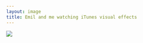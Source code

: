 ```yaml
---
layout: image
title: Emil and me watching iTunes visual effects
---
```


![](/img/IMG_0891_thumb.jpg)
